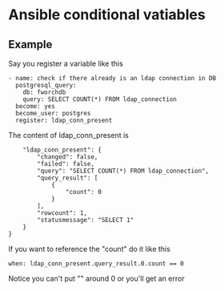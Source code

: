 # Ansible conditional vatiables

## Example

Say you register a variable like this

    - name: check if there already is an ldap connection in DB
      postgresql_query:
        db: fworchdb
        query: SELECT COUNT(*) FROM ldap_connection
      become: yes
      become_user: postgres
      register: ldap_conn_present
 
The content of ldap_conn_present is

        "ldap_conn_present": {
            "changed": false,
            "failed": false,
            "query": "SELECT COUNT(*) FROM ldap_connection",
            "query_result": [
                {
                    "count": 0
                }
            ],
            "rowcount": 1,
            "statusmessage": "SELECT 1"
        }
    }
    
If you want to reference the "count" do it like this

    when: ldap_conn_present.query_result.0.count == 0
    
Notice you can't put "" around 0 or you'll get an error
